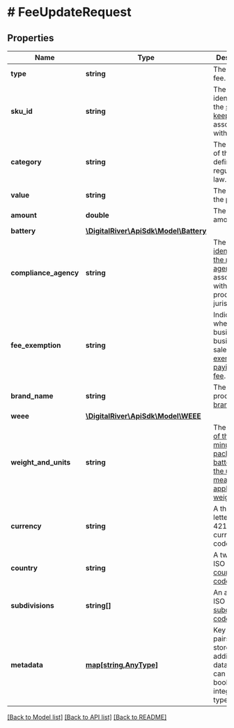 # # FeeUpdateRequest

## Properties

Name | Type | Description | Notes
------------ | ------------- | ------------- | -------------
**type** | **string** | The [type](https://docs.digitalriver.com/digital-river-api/regulatory-fees/managing-regulatory-fees#type) of fee. | [optional] 
**sku_id** | **string** | The unique identifer of the [stock keeping unit](https://docs.digitalriver.com/digital-river-api/checkouts-and-orders/skus/creating-and-updating-skus) associated with the fee. | [optional] 
**category** | **string** | The [category](https://docs.digitalriver.com/digital-river-api/regulatory-fees/managing-regulatory-fees#category) of the fee as defined by regulatory law. | [optional] 
**value** | **string** | The [value](https://docs.digitalriver.com/digital-river-api/regulatory-fees/managing-regulatory-fees#value) of the product. | [optional] 
**amount** | **double** | The fee amount. | [optional] 
**battery** | [**\DigitalRiver\ApiSdk\Model\Battery**](Battery.md) |  | [optional] 
**compliance_agency** | **string** | The [unique identifier of the recycling agency](https://docs.digitalriver.com/digital-river-api/regulatory-fees/managing-regulatory-fees#compliance-agency) associated with the product&#39;s jurisdiction. | [optional] 
**fee_exemption** | **string** | Indicates whether business to business sales are [exempt from paying the fee](https://docs.digitalriver.com/digital-river-api/regulatory-fees/managing-regulatory-fees#fee-exemption). | [optional] 
**brand_name** | **string** | The product&#39;s [brand name](https://docs.digitalriver.com/digital-river-api/regulatory-fees/managing-regulatory-fees#brand-name). | [optional] 
**weee** | [**\DigitalRiver\ApiSdk\Model\WEEE**](WEEE.md) |  | [optional] 
**weight_and_units** | **string** | The [weight of the unit, minus packaging or batteries, and the unit of measurement applied to the weight](https://docs.digitalriver.com/digital-river-api/regulatory-fees/managing-regulatory-fees#weight-and-units). | [optional] 
**currency** | **string** | A three-letter ISO 4217 currency code. | [optional] 
**country** | **string** | A two-letter ISO 3166 [country code](https://docs.digitalriver.com/digital-river-api/regulatory-fees/managing-regulatory-fees#country-and-subdivisions). | [optional] 
**subdivisions** | **string[]** | An array of ISO 3166-2 [subdivision codes](https://docs.digitalriver.com/digital-river-api/regulatory-fees/managing-regulatory-fees#country-and-subdivisions). | [optional] 
**metadata** | [**map[string,AnyType]**](AnyType.md) | Key-value pairs used to store additional data. Value can be string, boolean or integer types. | [optional] 

[[Back to Model list]](../../README.md#documentation-for-models) [[Back to API list]](../../README.md#documentation-for-api-endpoints) [[Back to README]](../../README.md)


